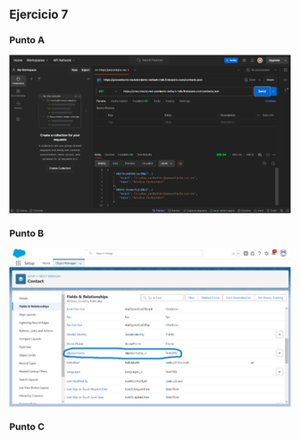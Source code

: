 ## Ejercicio 7

### Punto A

![alt text](<../Screenshots/ID Procontacto.png>)

### Punto B

![alt text](<../Screenshots/Campo ID.png>)

### Punto C

